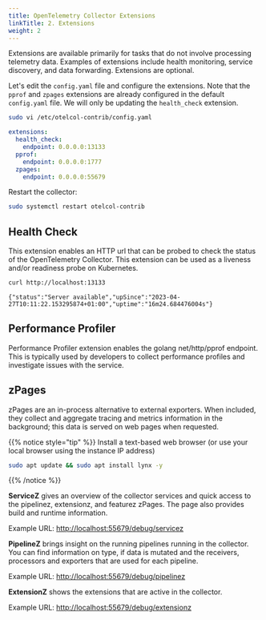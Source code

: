 ```yaml
---
title: OpenTelemetry Collector Extensions
linkTitle: 2. Extensions
weight: 2
---
```


Extensions are available primarily for tasks that do not involve processing telemetry data. Examples of extensions include health monitoring, service discovery, and data forwarding. Extensions are optional.

Let's edit the `config.yaml` file and configure the extensions. Note that the `pprof` and `zpages` extensions are already configured in the default `config.yaml` file. We will only be updating the `health_check` extension.

``` bash
sudo vi /etc/otelcol-contrib/config.yaml
```

```yaml
extensions:
  health_check:
    endpoint: 0.0.0.0:13133
  pprof:
    endpoint: 0.0.0.0:1777
  zpages:
    endpoint: 0.0.0.0:55679
```

Restart the collector:

``` bash
sudo systemctl restart otelcol-contrib
```

## Health Check

This extension enables an HTTP url that can be probed to check the status of the OpenTelemetry Collector. This extension can be used as a liveness and/or readiness probe on Kubernetes.

```bash
curl http://localhost:13133
```

``` text
{"status":"Server available","upSince":"2023-04-27T10:11:22.153295874+01:00","uptime":"16m24.684476004s"}
```

## Performance Profiler

Performance Profiler extension enables the golang net/http/pprof endpoint. This is typically used by developers to collect performance profiles and investigate issues with the service.

## zPages

zPages are an in-process alternative to external exporters. When included, they collect and aggregate tracing and metrics information in the background; this data is served on web pages when requested.

{{% notice style="tip" %}}
Install a text-based web browser (or use your local browser using the instance IP address)

``` bash
sudo apt update && sudo apt install lynx -y
```

{{% /notice %}}

**ServiceZ** gives an overview of the collector services and quick access to the pipelinez, extensionz, and featurez zPages. The page also provides build and runtime information.

Example URL: [http://localhost:55679/debug/servicez](http://localhost:55679/debug/servicez)

**PipelineZ** brings insight on the running pipelines running in the collector. You can find information on type, if data is mutated and the receivers, processors and exporters that are used for each pipeline.

Example URL: [http://localhost:55679/debug/pipelinez](http://localhost:55679/debug/pipelinez)
  
**ExtensionZ** shows the extensions that are active in the collector.

Example URL: [http://localhost:55679/debug/extensionz](http://localhost:55679/debug/extensionz)
